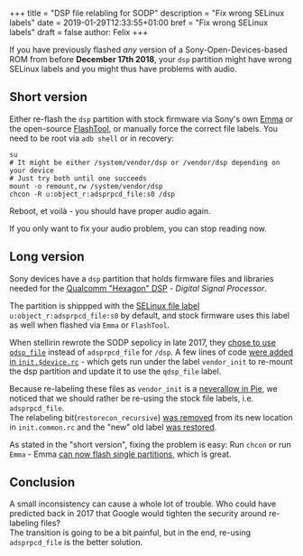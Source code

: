 +++
title = "DSP file relabling for SODP"
description = "Fix wrong SELinux labels"
date = 2019-01-29T12:33:55+01:00
bref = "Fix wrong SELinux labels"
draft = false
author: Felix
+++

If you have previously flashed *any* version of a Sony-Open-Devices-based ROM
from before **December 17th 2018**, your `dsp` partition might have wrong
SELinux labels and you might thus have problems with audio.

## Short version
Either re-flash the `dsp` partition with stock firmware via Sony's own
[Emma][emma] or the open-source [FlashTool][flashtool], or manually force
the correct file labels. You need to be root via `adb shell` or in recovery:
```
su
# It might be either /system/vendor/dsp or /vendor/dsp depending on your device
# Just try both until one succeeds
mount -o remount,rw /system/vendor/dsp
chcon -R u:object_r:adsprpcd_file:s0 /dsp
```
Reboot, et voilà - you should have proper audio again.

If you only want to fix your audio problem, you can stop reading now.

## Long version
Sony devices have a `dsp` partition that holds firmware files and libraries
needed for the [Qualcomm "Hexagon" DSP][hexagon] - *Digital Signal Processor*.

The partition is shippped with the [SELinux file label][source-selinux-label]
`u:object_r:adsprpcd_file:s0` by default, and stock firmware uses this label
as well when flashed via `Emma` or `FlashTool`.

When stellirin rewrote the SODP sepolicy in late 2017, they
[chose to use `qdsp_file`][rewrite-qdsp] instead of `adsprpcd_file` for `/dsp`.
A few lines of code [were added in `init.$device.rc`][tone-init] - which gets
run under the label `vendor_init` to re-mount the dsp partition and update it to
use the `qdsp_file` label.

Because re-labeling these files as `vendor_init` is a
[neverallow in Pie][relabel-neverallow], we noticed that we should rather be
re-using the stock file labels, i.e. `adsprpcd_file`.  
The relabeling bit(`restorecon_recursive`) [was removed][init-drop-dsp]
from its new location in `init.common.rc` and the "new" old label
[was restored][sepolicy-adsp].

As stated in the "short version", fixing the problem is easy: Run `chcon` or run
`Emma` - Emma [can now flash single partitions][emma-single], which is great.

## Conclusion
A small inconsistency can cause a whole lot of trouble. Who could have predicted
back in 2017 that Google would tighten the security around re-labeling files?  
The transition is going to be a bit painful, but in the end, re-using
`adsprpcd_file` is the better solution.

[hexagon]: https://en.wikipedia.org/wiki/Qualcomm_Hexagon
[source-selinux-label]: https://source.android.com/security/selinux/implement#context-files
[emma]: https://software.sonymobile.com/www/
[flashtool]: https://forum.xda-developers.com/showthread.php?t=920746
[rewrite-qdsp]: https://github.com/sonyxperiadev/device-sony-sepolicy/commit/14fe403ac06cdb2d1338795a9f6dc169f0a54f19#diff-a0a34322e457d2d0a31d35c32ca9ef01R31
[tone-init]: https://github.com/sonyxperiadev/device-sony-tone/commit/0bfc628924d467b8b916c7ed4ff681e6dfbc535d
[relabel-neverallow]: https://android.googlesource.com/platform/system/sepolicy/+/android-9.0.0_r30/public/domain.te#423
[init-drop-dsp]: https://github.com/sonyxperiadev/device-sony-common/commit/ec07d05d7d7cd7830a6f756cc06e3d2278e2a071
[sepolicy-adsp]: https://github.com/sonyxperiadev/device-sony-sepolicy/commit/633d33919acc1328115a688c412d1e7435bb60b4
[emma-single]: https://developer.sony.com/posts/flash-tool-updated-with-new-feature/
